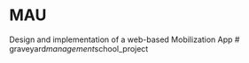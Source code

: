 # MAU
Design and implementation of a web-based Mobilization App
#   g r a v e y a r d _ m a n a g e m e n t _ s c h o o l _ p r o j e c t  
 
